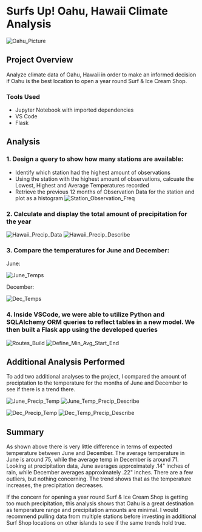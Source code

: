 # Surfs Up!  Oahu, Hawaii Climate Analysis

![Oahu_Picture](https://user-images.githubusercontent.com/89044350/138095687-3a18ee4e-d091-4fce-b353-10488b852414.jpg)

## Project Overview
Analyze climate data of Oahu, Hawaii in order to make an informed decision if Oahu is the best location to open a year round Surf & Ice Cream Shop.

### Tools Used
- Jupyter Notebook with imported dependencies
- VS Code
- Flask

## Analysis
### 1. Design a query to show how many stations are available:
- Identify which station had the highest amount of observations
- Using the station with the highest amount of observations, calcuate the Lowest, Highest and Average Temperatures recorded
- Retrieve the previous 12 months of Observation Data for the station and plot as a histogram
![Station_Observation_Freq](https://user-images.githubusercontent.com/89044350/138113751-79b8ef5b-b6e6-42ff-8636-43c574bbda9f.PNG)

### 2. Calculate and display the total amount of precipitation for the year

![Hawaii_Precip_Data](https://user-images.githubusercontent.com/89044350/138100296-2c19b15e-f9b0-4c89-a1eb-78e5e457530a.PNG)
![Hawaii_Precip_Describe](https://user-images.githubusercontent.com/89044350/138100342-1783111c-5b68-4946-b806-6131c0ddaf35.PNG)

### 3. Compare the temperatures for June and December:
June:

![June_Temps](https://user-images.githubusercontent.com/89044350/138101228-b37ab459-f841-4880-a3c0-667d06eddbaa.PNG)

December:

![Dec_Temps](https://user-images.githubusercontent.com/89044350/138101348-f7aeec83-44d6-4bb4-9e1a-a4cc0f41d73d.PNG)

### 4.  Inside VSCode, we were able to utilize Python and SQLAlchemy ORM queries to reflect tables in a new model.  We then built a Flask app using the developed queries

![Routes_Build](https://user-images.githubusercontent.com/89044350/138102068-7391c39d-3a64-4710-b2b6-bd1a12d508a6.PNG)
![Define_Min_Avg_Start_End](https://user-images.githubusercontent.com/89044350/138102267-3b566383-0f32-493e-beb7-a60aa3535a75.PNG)

## Additional Analysis Performed
To add two additional analyses to the project, I compared the amount of preciptation to the temperature for the months of June and December to see if there is a trend there.

![June_Precip_Temp](https://user-images.githubusercontent.com/89044350/138109313-01385a45-68bf-4e40-a4b6-890cc08dedea.PNG)
![June_Temp_Precip_Describe](https://user-images.githubusercontent.com/89044350/138110058-200698ed-ee87-426e-9fe8-67bdcb4bac29.PNG)

![Dec_Precip_Temp](https://user-images.githubusercontent.com/89044350/138109380-049bab9b-0d74-4f47-802e-22b30d55276f.PNG)
![Dec_Temp_Precip_Describe](https://user-images.githubusercontent.com/89044350/138110130-d089cebe-82e2-465c-b5e4-3697b8392547.PNG)

## Summary
As shown above there is very little difference in terms of expected temperature between June and December. The average temperature in June is around 75, while the average temp in December is around 71.  Looking at precipitation data, June averages approximately .14" inches of rain, while December averages approximately .22" inches. There are a few outliers, but nothing concerning. The trend shows that as the temperature increases, the precipitation decreases.

If the concern for opening a year round Surf & Ice Cream Shop is getting too much precipitation,  this analysis shows that Oahu is a great destination as temperature range and precipitation amounts are minimal.  I would recommend pulling data from multiple stations before investing in additional Surf Shop locations on other islands to see if the same trends hold true.
